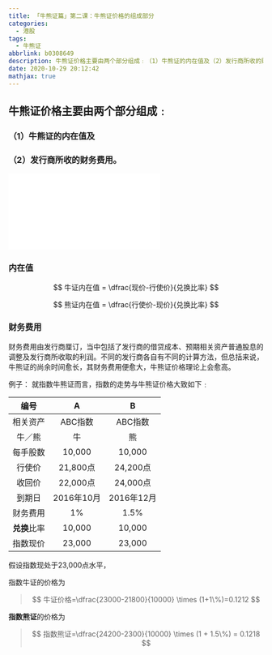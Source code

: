 ```yaml
---
title: 「牛熊证篇」第二课：牛熊证价格的组成部分
categories:
  - 港股
tags:
  - 牛熊证
abbrlink: b0308649
description: 牛熊证价格主要由两个部分组成﹕（1）牛熊证的内在值及（2）发行商所收的财务费用。
date: 2020-10-29 20:12:42
mathjax: true
---
```



## 牛熊证价格主要由两个部分组成﹕
### （1）牛熊证的内在值及
### （2）发行商所收的财务费用。

<!-- more -->

<div class="bilibili">
  <iframe src="//player.bilibili.com/player.html?aid=885328939&bvid=BV1YK4y1j7qM&cid=256491368&page=1" scrolling="no" border="0" frameborder="no" framespacing="0" allowfullscreen="true"> </iframe>
</div>





### 内在值

$$
牛证内在值 = \dfrac{现价-行使价}{兑换比率}
$$

$$
熊证内在值 = \dfrac{行使价-现价}{兑换比率}
$$



### 财务费用

财务费用由发行商厘订，当中包括了发行商的借贷成本、预期相关资产普通股息的调整及发行商所收取的利润。不同的发行商各自有不同的计算方法，但总括来说，牛熊证的尚余时间愈长，其财务费用便愈大，牛熊证价格理论上会愈高。

例子：
就指数牛熊证而言，指数的走势与牛熊证价格大致如下﹕

|     编号     |   **A**    |   **B**    |
| :----------: | :--------: | :--------: |
|   相关资产   |  ABC指数   |  ABC指数   |
|    牛／熊    |     牛     |     熊     |
|   每手股数   |   10,000   |   10,000   |
|    行使价    |  21,800点  |  24,200点  |
|    收回价    |  22,000点  |  24,000点  |
|    到期日    | 2016年10月 | 2016年12月 |
|   财务费用   |     1%     |    1.5%    |
| **兑换**比率 |   10,000   |   10,000   |
|   指数现价   |   23,000   |   23,000   |

 

假设指数现处于23,000点水平，

指数牛证的价格为
> $$
牛证价格=\dfrac{23000-21800}{10000} \times (1+1\%)=0.1212
$$
 

**指数熊证**的价格为
> $$
指数熊证=\dfrac{24200-2300}{10000} \times (1 + 1.5\%) = 0.1218
$$
